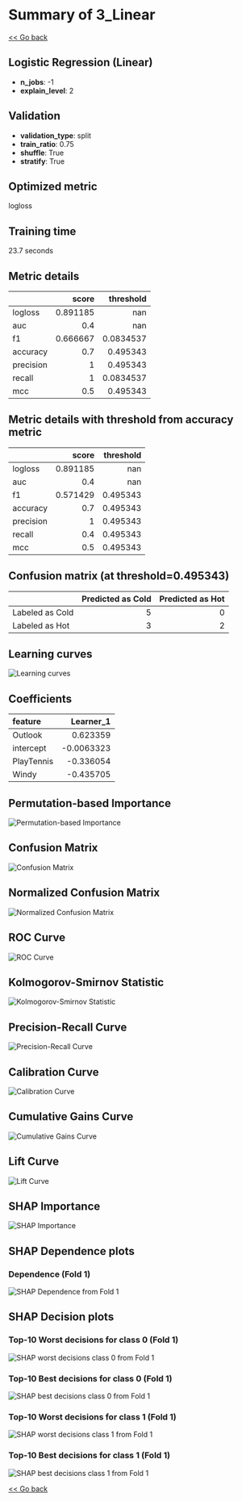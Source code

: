 # Summary of 3_Linear

[<< Go back](../README.md)


## Logistic Regression (Linear)
- **n_jobs**: -1
- **explain_level**: 2

## Validation
 - **validation_type**: split
 - **train_ratio**: 0.75
 - **shuffle**: True
 - **stratify**: True

## Optimized metric
logloss

## Training time

23.7 seconds

## Metric details
|           |    score |   threshold |
|:----------|---------:|------------:|
| logloss   | 0.891185 | nan         |
| auc       | 0.4      | nan         |
| f1        | 0.666667 |   0.0834537 |
| accuracy  | 0.7      |   0.495343  |
| precision | 1        |   0.495343  |
| recall    | 1        |   0.0834537 |
| mcc       | 0.5      |   0.495343  |


## Metric details with threshold from accuracy metric
|           |    score |   threshold |
|:----------|---------:|------------:|
| logloss   | 0.891185 |  nan        |
| auc       | 0.4      |  nan        |
| f1        | 0.571429 |    0.495343 |
| accuracy  | 0.7      |    0.495343 |
| precision | 1        |    0.495343 |
| recall    | 0.4      |    0.495343 |
| mcc       | 0.5      |    0.495343 |


## Confusion matrix (at threshold=0.495343)
|                 |   Predicted as Cold |   Predicted as Hot |
|:----------------|--------------------:|-------------------:|
| Labeled as Cold |                   5 |                  0 |
| Labeled as Hot  |                   3 |                  2 |

## Learning curves
![Learning curves](learning_curves.png)

## Coefficients
| feature    |   Learner_1 |
|:-----------|------------:|
| Outlook    |   0.623359  |
| intercept  |  -0.0063323 |
| PlayTennis |  -0.336054  |
| Windy      |  -0.435705  |


## Permutation-based Importance
![Permutation-based Importance](permutation_importance.png)
## Confusion Matrix

![Confusion Matrix](confusion_matrix.png)


## Normalized Confusion Matrix

![Normalized Confusion Matrix](confusion_matrix_normalized.png)


## ROC Curve

![ROC Curve](roc_curve.png)


## Kolmogorov-Smirnov Statistic

![Kolmogorov-Smirnov Statistic](ks_statistic.png)


## Precision-Recall Curve

![Precision-Recall Curve](precision_recall_curve.png)


## Calibration Curve

![Calibration Curve](calibration_curve_curve.png)


## Cumulative Gains Curve

![Cumulative Gains Curve](cumulative_gains_curve.png)


## Lift Curve

![Lift Curve](lift_curve.png)



## SHAP Importance
![SHAP Importance](shap_importance.png)

## SHAP Dependence plots

### Dependence (Fold 1)
![SHAP Dependence from Fold 1](learner_fold_0_shap_dependence.png)

## SHAP Decision plots

### Top-10 Worst decisions for class 0 (Fold 1)
![SHAP worst decisions class 0 from Fold 1](learner_fold_0_shap_class_0_worst_decisions.png)
### Top-10 Best decisions for class 0 (Fold 1)
![SHAP best decisions class 0 from Fold 1](learner_fold_0_shap_class_0_best_decisions.png)
### Top-10 Worst decisions for class 1 (Fold 1)
![SHAP worst decisions class 1 from Fold 1](learner_fold_0_shap_class_1_worst_decisions.png)
### Top-10 Best decisions for class 1 (Fold 1)
![SHAP best decisions class 1 from Fold 1](learner_fold_0_shap_class_1_best_decisions.png)

[<< Go back](../README.md)
